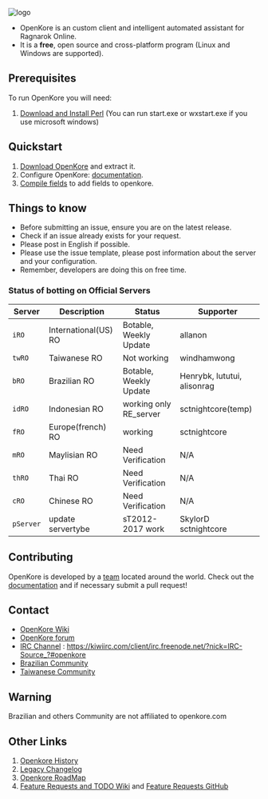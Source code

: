![logo](https://upload.wikimedia.org/wikipedia/commons/b/b5/Kore_2g_logo.png)

* OpenKore is an custom client and intelligent automated assistant for Ragnarok Online.
* It is a **free**, open source and cross-platform program (Linux and Windows are supported).

## Prerequisites

To run OpenKore you will need:
1. [Download and Install Perl](http://openkore.com/index.php/How_to_run_OpenKore#Perl) (You can run start.exe or wxstart.exe if you use microsoft windows)

## Quickstart

1.  [Download OpenKore](https://github.com/OpenKore/openkore/archive/master.zip) and extract it.
2.  Configure OpenKore: [documentation](http://openkore.com/index.php/Category:Control).
3.  [Compile fields](http://openkore.com/index.php/FLD_Creation_Guide) to add fields to openkore.

## Things to know

* Before submitting an issue, ensure you are on the latest release.
* Check if an issue already exists for your request.
* Please post in English if possible.
* Please use the issue template, please post information about the server and your configuration.
* Remember, developers are doing this on free time.

### Status of botting on Official Servers

| Server | Description | Status | Supporter |
| --- | --- | --- | --- |
| `iRO` | International(US) RO | Botable, Weekly Update | allanon |
| `twRO` | Taiwanese RO | Not working | windhamwong |
| `bRO` | Brazilian RO | Botable, Weekly Update | Henrybk, lututui, alisonrag |
| `idRO` | Indonesian RO | working only RE_server | sctnightcore(temp)
| `fRO` | Europe(french) RO | working | sctnightcore | 
| `mRO` | Maylisian RO | Need Verification | N/A |
| `thRO` | Thai RO | Need Verification | N/A |
| `cRO` | Chinese RO | Need Verification | N/A |
| `pServer` | update servertybe |sT2012-2017 work |SkylorD sctnightcore |

## Contributing

OpenKore is developed by a [team](https://github.com/OpenKore/openkore/graphs/contributors) located around the world. Check out the [documentation](http://openkore.com/index.php/Manual) and if necessary submit a pull request!

## Contact

* [OpenKore Wiki](http://wiki.openkore.com/)
* [OpenKore forum](http://forums.openkore.com/)
* [IRC Channel](https://webchat.freenode.net/?channels=openkore) : https://kiwiirc.com/client/irc.freenode.net/?nick=IRC-Source_?#openkore
* [Brazilian Community](http://openkorebrasil.org/)
* [Taiwanese Community](http://optw.nva-hk.com/forum.php)
## Warning

Brazilian and others Community are not affiliated to openkore.com

## Other Links
1. [Openkore History](http://openkore.com/index.php/OpenKore)
2. [Legacy Changelog](https://github.com/OpenKore/openkore/commits/master/README.txt)
3. [Openkore RoadMap](http://openkore.com/index.php/Roadmap)
4. [Feature Requests and TODO Wiki](http://openkore.com/index.php/Category:Feature_Request) and [Feature Requests GitHub](https://github.com/OpenKore/openkore/issues?q=is%3Aopen+is%3Aissue+label%3A%22feature+request%22)
